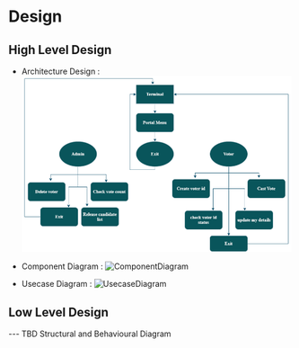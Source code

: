 # Design

## High Level Design 
* Architecture Design :
![Architecture](https://github.com/99cherrys/Online-voting-system/blob/main/Design/Architecture%20.png)
* Component Diagram :
![ComponentDiagram]()

* Usecase Diagram :
![UsecaseDiagram]()

## Low Level Design 

--- TBD Structural and Behavioural Diagram

